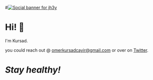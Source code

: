 #[![Social banner for jh3y](https://github.com/jh3y/jh3y/raw/master/assets/optimised-banner.svg)](https://twitter.com/mahleninabisi)

# Hi! :wave:

I'm Kursad.

you could reach out @ omerkursadcayir@gmail.com or over on [Twitter](https://twitter.com/mahleninabisi).

<h1><i>Stay healthy!</i></h1>
